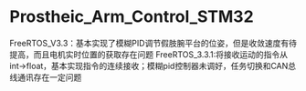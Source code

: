 # Prostheic_Arm_Control_STM32
FreeRTOS_V3.3：基本实现了模糊PID调节假肢腕平台的位姿，但是收敛速度有待提高，而且电机实时位置的获取存在问题
FreeRTOS_3.3.1:将接收运动的指令从int→float，基本实现指令的连续接收；模糊pid控制器未调好，任务切换和CAN总线通讯存在一定问题
